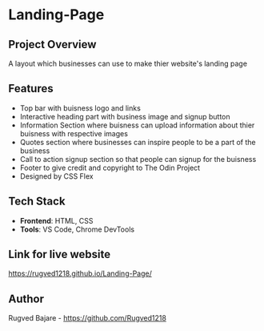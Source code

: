 # Landing-Page

## Project Overview
A layout which businesses can use to make thier website's landing page  

## Features
- Top bar with buisness logo and links
- Interactive heading part with business image and signup button
- Information Section where buisness can upload information about thier buisness with respective images
- Quotes section where businesses can inspire people to be a part of the business
- Call to action signup section so that people can signup for the buisness
- Footer to give credit and copyright to The Odin Project
- Designed by CSS Flex

## Tech Stack
- **Frontend**: HTML, CSS
- **Tools**: VS Code, Chrome DevTools

## Link for live website
https://rugved1218.github.io/Landing-Page/

## Author
Rugved Bajare - https://github.com/Rugved1218